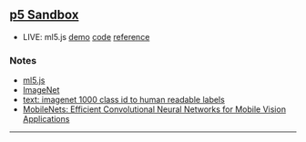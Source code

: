## [p5 Sandbox][p5-sandbox]

- LIVE: ml5.js [demo][cclive-072018-ml5-demo] [code][cclive-072018-ml5-code] [reference][cclive-072018-ml5-ref]

### Notes
- [ml5.js][ml5]
- [ImageNet][imagenet]
- [text: imagenet 1000 class id to human readable labels][imagenet1000_clsid_to_human]
- [MobileNets: Efficient Convolutional Neural Networks for Mobile Vision Applications][arXiv:1704.04861]

---

[p5-sandbox]: https://mayognaise.github.io/p5-sandbox
[cclive-072018-ml5-demo]: https://mayognaise.github.io/p5-sandbox/coding-train/cclive-072018-ml5
[cclive-072018-ml5-code]: https://github.com/mayognaise/p5-sandbox/tree/master/docs/coding-train/cclive-072018-ml5
[cclive-072018-ml5-ref]: https://youtu.be/XXwjcxMOA8s
[ml5]: https://ml5js.org/
[imagenet]: http://www.image-net.org/
[imagenet1000_clsid_to_human]: https://gist.github.com/yrevar/942d3a0ac09ec9e5eb3a
[arXiv:1704.04861]: https://arxiv.org/abs/1704.04861


